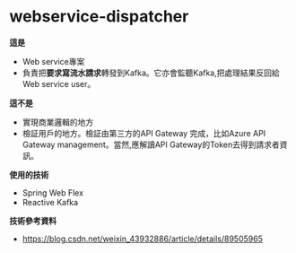 # webservice-dispatcher

**這是**
* Web service專案
* 負責把**要求寫流水請求**轉發到Kafka。它亦會監聽Kafka,把處理結果反回給Web service user。

**這不是**
* 實現商業邏輯的地方
* 檢証用戶的地方。檢証由第三方的API Gateway 完成，比如Azure API Gateway management。當然,應解讀API Gateway的Token去得到請求者資訊。

**使用的技術**
* Spring Web Flex
* Reactive Kafka

**技術參考資料**
* https://blog.csdn.net/weixin_43932886/article/details/89505965
